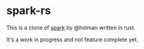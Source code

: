 # spark-rs

This is a clone of [spark](https://github.com/holman/spark) by @holman written in rust.

It's a work in progress and not feature complete yet.

